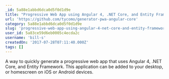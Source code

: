 ```yaml
---
_id: 5a88e1abbd6dca0d5f0d1d9e
title: "Progressive Web App using Angular 4, .NET Core, and Entity Framework"
url: 'https://github.com/tycomo/generator-pwa-angular-core'
category: 5a88e1abbd6dca0d5f0d1d9e
slug: 'progressive-web-app-using-angular-4-net-core-and-entity-framework'
user_id: 5a83ce59d6eb0005c4ecda2c
username: 'bill-s'
createdOn: '2017-07-28T07:11:40.000Z'
tags: []
---
```


A way to quickly generate a progressive web app that uses Angular 4, .NET Core, and Entity Framework. This application can be added to your desktop, or homescreen on iOS or Android devices. 

